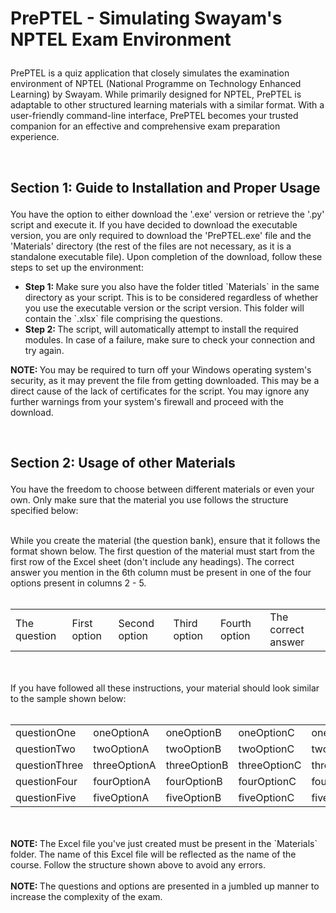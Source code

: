 # <p> PrePTEL - Simulating Swayam's NPTEL Exam Environment </p>

<p>
PrePTEL is a quiz application that closely simulates the examination environment of NPTEL (National Programme on Technology Enhanced Learning) by Swayam. While primarily designed for NPTEL, PrePTEL is adaptable to other structured learning materials with a similar format. With a user-friendly command-line interface, PrePTEL becomes your trusted companion for an effective and comprehensive exam preparation experience.
</p>

<br>

## <p> <b> Section 1: </b> Guide to Installation and Proper Usage
<p>
You have the option to either download the '.exe' version or retrieve the '.py' script and execute it. If you have decided to download the executable version, you are only required to download the 'PrePTEL.exe' file and the 'Materials' directory (the rest of the files are not necessary, as it is a standalone executable file). Upon completion of the download, follow these steps to set up the environment:
<p>
<ul>
    <li> <b> Step 1: </b> Make sure you also have the folder titled `Materials` in the same directory as your script. This is to be considered regardless of whether you use the executable version or the script version. This folder will contain the `.xlsx` file comprising the questions. </li>
    <li> <b> Step 2: </b> The script, will automatically attempt to install the required modules. In case of a failure, make sure to check your connection and try again.</li>
</ul>
</p>
<b> NOTE: </b> You may be required to turn off your Windows operating system's security, as it may prevent the file from getting downloaded. This may be a direct cause of the lack of certificates for the script. You may ignore any further warnings from your system's firewall and proceed with the download.
</p>

<br>

## <p> <b> Section 2: </b> Usage of other Materials
<p>
You have the freedom to choose between different materials or even your own. Only make sure that the material you use follows the structure specified below:
<p>
<br>
While you create the material (the question bank), ensure that it follows the format shown below. The first question of the material must start from the first row of the Excel sheet (don't include any headings). The correct answer you mention in the 6th column must be present in one of the four options present in columns 2 - 5.
<br>
<br>
<table>
    <tr>
        <td> The question </td>
        <td> First option </td>
        <td> Second option </td>
        <td> Third option </td>
        <td> Fourth option </td>
        <td> The correct answer </td>
    </tr>
</table>
<br>
<br>
If you have followed all these instructions, your material should look similar to the sample shown below:
<br>
<br>
<table>
    <tr>
        <td> questionOne </td>
        <td> oneOptionA </td>
        <td> oneOptionB </td>
        <td> oneOptionC </td>
        <td> oneOptionD </td>
        <td> oneOptionA </td>
    </tr>
    <tr>
        <td> questionTwo </td>
        <td> twoOptionA </td>
        <td> twoOptionB </td>
        <td> twoOptionC </td>
        <td> twoOptionD </td>
        <td> twoOptionB </td>
    </tr>
    <tr>
        <td> questionThree </td>
        <td> threeOptionA </td>
        <td> threeOptionB </td>
        <td> threeOptionC </td>
        <td> threeOptionD </td>
        <td> threeOptionC </td>
    </tr>
    <tr>
        <td> questionFour </td>
        <td> fourOptionA </td>
        <td> fourOptionB </td>
        <td> fourOptionC </td>
        <td> fourOptionD </td>
        <td> fourOptionD </td>
    </tr>
    <tr>
        <td> questionFive </td>
        <td> fiveOptionA </td>
        <td> fiveOptionB </td>
        <td> fiveOptionC </td>
        <td> fiveOptionD </td>
        <td> fiveOptionA </td>
    </tr>
</table>
<br>
<br>
<b> NOTE: </b> The Excel file you've just created must be present in the `Materials` folder. The name of this Excel file will be reflected as the name of the course. Follow the structure shown above to avoid any errors.
<br>
<br>
<b> NOTE: </b> The questions and options are presented in a jumbled up manner to increase the complexity of the exam.
</p>
